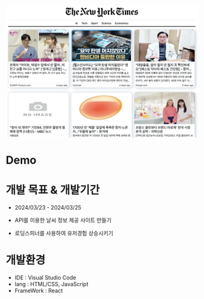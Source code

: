 <img width="1268" src="images/naninews.png">

# Demo
[]()

# 개발 목표 & 개발기간
- 2024/03/23 - 2024/03/25

- API를 이용한 날씨 정보 제공 사이트 만들기
- 로딩스피너를 사용하여 유저경험 상승시키기

# 개발환경
- IDE : Visual Studio Code
- lang : HTML/CSS, JavaScript
- FrameWork : React
